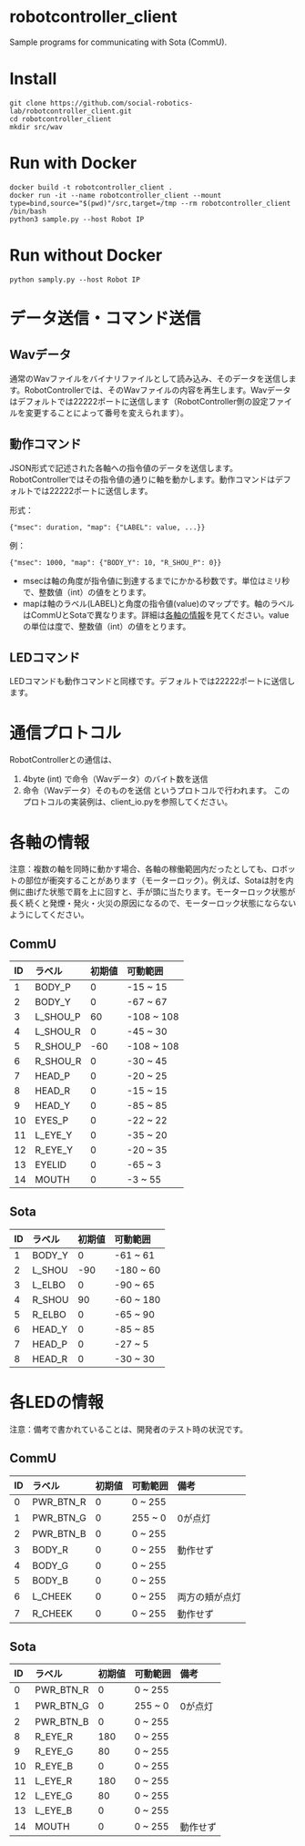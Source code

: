 # robotcontroller_client
Sample programs for communicating with Sota (CommU).


# Install
```
git clone https://github.com/social-robotics-lab/robotcontroller_client.git
cd robotcontroller_client
mkdir src/wav
```

# Run with Docker
```
docker build -t robotcontroller_client .
docker run -it --name robotcontroller_client --mount type=bind,source="$(pwd)"/src,target=/tmp --rm robotcontroller_client /bin/bash
python3 sample.py --host Robot IP
```

# Run without Docker
```
python samply.py --host Robot IP
```

# データ送信・コマンド送信

## Wavデータ

通常のWavファイルをバイナリファイルとして読み込み、そのデータを送信します。RobotControllerでは、そのWavファイルの内容を再生します。Wavデータはデフォルトでは22222ポートに送信します（RobotController側の設定ファイルを変更することによって番号を変えられます）。

## 動作コマンド

JSON形式で記述された各軸への指令値のデータを送信します。RobotControllerではその指令値の通りに軸を動かします。動作コマンドはデフォルトでは22222ポートに送信します。

形式：

    {"msec": duration, "map": {"LABEL": value, ...}}

例：

    {"msec": 1000, "map": {"BODY_Y": 10, "R_SHOU_P": 0}}

- msecは軸の角度が指令値に到達するまでにかかる秒数です。単位はミリ秒で、整数値（int）の値をとります。
- mapは軸のラベル(LABEL)と角度の指令値(value)のマップです。軸のラベルはCommUとSotaで異なります。詳細は[各軸の情報](#各軸の情報)を見てください。valueの単位は度で、整数値（int）の値をとります。
 

## LEDコマンド

LEDコマンドも動作コマンドと同様です。デフォルトでは22222ポートに送信します。


# 通信プロトコル

RobotControllerとの通信は、
1. 4byte (int) で命令（Wavデータ）のバイト数を送信
1. 命令（Wavデータ）そのものを送信
というプロトコルで行われます。
このプロトコルの実装例は、client_io.pyを参照してください。


# 各軸の情報

注意：複数の軸を同時に動かす場合、各軸の稼働範囲内だったとしても、ロボットの部位が衝突することがあります（モーターロック）。例えば、Sotaは肘を内側に曲げた状態で肩を上に回すと、手が頭に当たります。モーターロック状態が長く続くと発煙・発火・火災の原因になるので、モーターロック状態にならないようにしてください。

## CommU

|ID|ラベル|初期値|可動範囲|
|:--|:--|:--|:--|
| 1|BODY_P  |   0|  -15 ~  15|
| 2|BODY_Y  |   0|  -67 ~  67|
| 3|L_SHOU_P|  60| -108 ~ 108|
| 4|L_SHOU_R|   0|  -45 ~  30|
| 5|R_SHOU_P| -60| -108 ~ 108|
| 6|R_SHOU_R|   0|  -30 ~  45|
| 7|HEAD_P  |   0|  -20 ~  25|
| 8|HEAD_R  |   0|  -15 ~  15|
| 9|HEAD_Y  |   0|  -85 ~  85|
|10|EYES_P  |   0|  -22 ~  22|
|11|L_EYE_Y |   0|  -35 ~  20|
|12|R_EYE_Y |   0|  -20 ~  35|
|13|EYELID  |   0|  -65 ~   3|
|14|MOUTH   |   0|   -3 ~  55|

## Sota

|ID|ラベル|初期値|可動範囲|
|:--|:--|:--|:--|
| 1| BODY_Y|   0 | -61 ~  61|
| 2| L_SHOU| -90 |-180 ~  60|
| 3| L_ELBO|   0 | -90 ~  65|
| 4| R_SHOU|  90 | -60 ~ 180|
| 5| R_ELBO|   0 | -65 ~  90|
| 6| HEAD_Y|   0 | -85 ~  85|
| 7| HEAD_P|   0 | -27 ~   5|
| 8| HEAD_R|   0 | -30 ~  30|

# 各LEDの情報

注意：備考で書かれていることは、開発者のテスト時の状況です。

## CommU

|ID|ラベル|初期値|可動範囲|備考
|:--|:--|:--|:--|:--|
|0|PWR_BTN_R|  0| 0 ~ 255||
|1|PWR_BTN_G|  0| 255 ~ 0|0が点灯|
|2|PWR_BTN_B|  0| 0 ~ 255||
|3|BODY_R   |  0| 0 ~ 255|動作せず|
|4|BODY_G   |  0| 0 ~ 255||
|5|BODY_B   |  0| 0 ~ 255||
|6|L_CHEEK  |  0| 0 ~ 255|両方の頬が点灯|
|7|R_CHEEK  |  0| 0 ~ 255|動作せず|

## Sota

|ID|ラベル|初期値|可動範囲|備考
|:--|:--|:--|:--|:--|
| 0|PWR_BTN_R|   0| 0 ~ 255||
| 1|PWR_BTN_G|   0| 255 ~ 0|0が点灯|
| 2|PWR_BTN_B|   0| 0 ~ 255||
| 8|R_EYE_R  | 180| 0 ~ 255||
| 9|R_EYE_G  |  80| 0 ~ 255||
|10|R_EYE_B  |   0| 0 ~ 255||
|11|L_EYE_R  | 180| 0 ~ 255||
|12|L_EYE_G  |  80| 0 ~ 255||
|13|L_EYE_B  |   0| 0 ~ 255||
|14|MOUTH    |   0| 0 ~ 255|動作せず|

